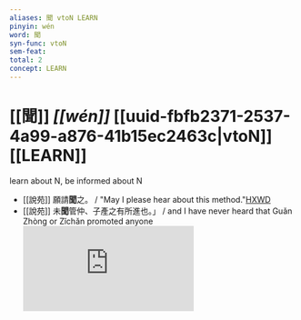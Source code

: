 ```yaml
---
aliases: 聞 vtoN LEARN
pinyin: wén
word: 聞
syn-func: vtoN
sem-feat: 
total: 2
concept: LEARN 
---
```

# [[聞]] *[[wén]]*  [[uuid-fbfb2371-2537-4a99-a876-41b15ec2463c|vtoN]] [[LEARN]]
learn about N, be informed about N
 - [[說苑]] 願請**聞**之。 / "May I please hear about this method."[HXWD](https://hxwd.org/textview.html?location=CH1a0907_CHANT_001-21a.14)
 - [[說苑]] 未**聞**管仲、子產之有所進也。」
                     / and I have never heard that Guǎn Zhòng or Zǐchǎn promoted anyone![HXWD](https://hxwd.org/textview.html?location=CH1a0907_CHANT_002-4a.25)
